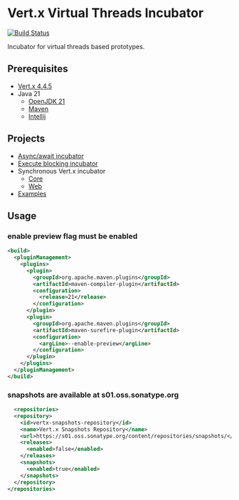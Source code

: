# Vert.x Virtual Threads Incubator

[![Build Status](https://github.com/vert-x3/vertx-virtual-threads-incubator/workflows/CI/badge.svg?branch=main)](https://github.com/vert-x3/vertx-virtual-threads-incubator/actions?query=workflow%3ACI)

Incubator for virtual threads based prototypes.

## Prerequisites

- [Vert.x 4.4.5](https://vertx.io/docs/4.4.5)
- Java 21
  - [OpenJDK 21](https://jdk.java.net/21/)
  - [Maven](https://stackoverflow.com/questions/52232681/compile-and-execute-a-jdk-preview-feature-with-maven)
  - [Intellij](https://foojay.io/today/how-to-run-project-loom-from-intellij-idea/)

## Projects

- [Async/await incubator](vertx-async-await-incubator)
- [Execute blocking incubator](vertx-execute-blocking-incubator)
- Synchronous Vert.x incubator
  - [Core](vertx-core-sync-incubator)
  - [Web](vertx-web-sync-incubator)
- [Examples](examples)

## Usage

### enable preview flag must be enabled

```xml
<build>
  <pluginManagement>
    <plugins>
      <plugin>
        <groupId>org.apache.maven.plugins</groupId>
        <artifactId>maven-compiler-plugin</artifactId>
        <configuration>
          <release>21</release>
        </configuration>
      </plugin>
      <plugin>
        <groupId>org.apache.maven.plugins</groupId>
        <artifactId>maven-surefire-plugin</artifactId>
        <configuration>
          <argLine>--enable-preview</argLine>
        </configuration>
      </plugin>
    </plugins>
  </pluginManagement>
</build>
```

### snapshots are available at s01.oss.sonatype.org

```xml
  <repositories>
  <repository>
    <id>vertx-snapshots-repository</id>
    <name>Vert.x Snapshots Repository</name>
    <url>https://s01.oss.sonatype.org/content/repositories/snapshots/</url>
    <releases>
      <enabled>false</enabled>
    </releases>
    <snapshots>
      <enabled>true</enabled>
    </snapshots>
  </repository>
</repositories>
```
